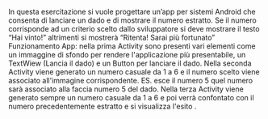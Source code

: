 In questa esercitazione si vuole progettare un’app per sistemi Android che consenta di lanciare un dado e di mostrare il numero estratto.
Se il numero corrisponde ad un criterio scelto dallo sviluppatore si deve mostrare il testo “Hai vinto!” altrimenti si mostrerà “Ritenta! Sarai più fortunato”
Funzionamento App:
nella prima Activity sono presenti vari elementi come un immaggine di sfondo per rendere l'applicazione più presentabile, un TextWiew (Lancia il dado) e un Button per lanciare il dado.
Nella seconda Activity viene generato un numero casuale da 1 a 6 e il numero scelto viene associato all'immagine corrispondente. ES. esce il numero 5 quel numero sarà associato alla faccia numero 5 del dado.
Nella terza Activity viene generato sempre un numero casuale da 1 a 6 e poi verrà confontato con il numero precedentemente estratto e si visualizza l'esito .
